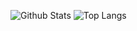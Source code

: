 ![Github Stats](https://github-readme-stats.vercel.app/api?username=frin0911&theme=graywhite&hide_title=True&show_icons=True)
![Top Langs](https://github-readme-stats.vercel.app/api/top-langs/?username=frin0911&hide_title=True)
